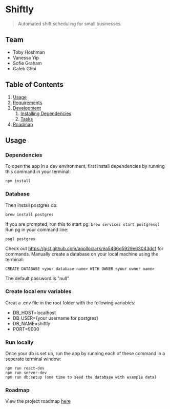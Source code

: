 # Shiftly
> Automated shift scheduling for small businesses.

## Team

  - Toby Hoshman
  - Vanessa Yip
  - Sofie Graham
  - Caleb Choi


## Table of Contents

1. [Usage](#Usage)
1. [Requirements](#requirements)
1. [Development](#development)
    1. [Installing Dependencies](#installing-dependencies)
    1. [Tasks](#tasks)
1. [Roadmap](#roadmap)

## Usage
### Dependencies
To open the app in a dev environment, first install dependencies by running this command in your terminal:
```
npm install
```

### Database
Then install postgres db:
```
brew install postgres
```
If you are prompted, run this to start pg: `brew services start postgresql`
Run pg in your command line:
```
psql postgres
```
Check out https://gist.github.com/apolloclark/ea5466d5929e63043dcf for commands.
Manually create a database on your local machine using the terminal:
```
CREATE DATABASE <your database name> WITH OWNER <your owner name>
```
The default password is "null"
### Create local env variables
Creat a .env file in the root folder with the following variables:
- DB_HOST=localhost
- DB_USER={your username for postgres}
- DB_NAME=shiftly
- PORT=9000
### Run locally
Once your db is set up, run the app by running each of these command in a seperate terminal window:
```
npm run react-dev
npm run server-dev
npm run db:setup (one time to seed the database with example data)
```

### Roadmap

View the project roadmap [here](LINK_TO_DOC)
